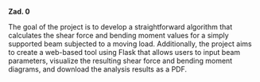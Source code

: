 **Zad. 0** <br />


The goal of the project is to develop a straightforward algorithm that calculates the shear force and bending moment values for a simply supported beam subjected to a moving load. Additionally, the project aims to create a web-based tool using Flask that allows users to input beam parameters, visualize the resulting shear force and bending moment diagrams, and download the analysis results as a PDF.
